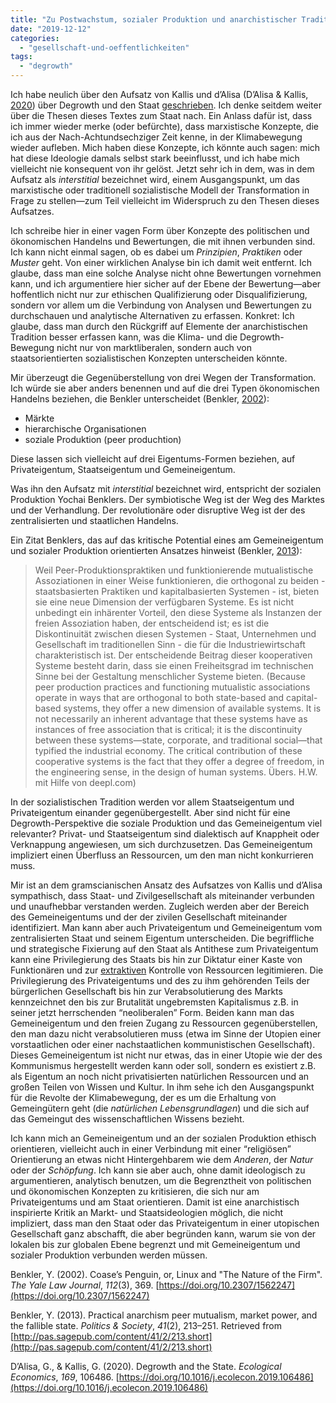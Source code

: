 ```yaml
---
title: "Zu Postwachstum, sozialer Produktion und anarchistischer Tradition"
date: "2019-12-12"
categories: 
  - "gesellschaft-und-oeffentlichkeiten"
tags: 
  - "degrowth"
---
```


Ich habe neulich über den Aufsatz von Kallis und d’Alisa (D’Alisa & Kallis, [2020](#ref-dalisaDegrowthState2020)) über Degrowth und den Staat [geschrieben](https://wittenbrink.net/lostandfound/texte-zum-postwachstum-degrowth-and-the-state-von-giacomo-dalisa-und-giorgos-kallis/ "Texte zum Postwachstum: “Degrowth and the State” von Giacomo D’Alisa und Giorgos Kallis – Lost and Found"). Ich denke seitdem weiter über die Thesen dieses Textes zum Staat nach. Ein Anlass dafür ist, dass ich immer wieder merke (oder befürchte), dass marxistische Konzepte, die ich aus der Nach-Achtundsechziger Zeit kenne, in der Klimabewegung wieder aufleben. Mich haben diese Konzepte, ich könnte auch sagen: mich hat diese Ideologie damals selbst stark beeinflusst, und ich habe mich vielleicht nie konsequent von ihr gelöst. Jetzt sehr ich in dem, was in dem Aufsatz als _interstitial_ bezeichnet wird, einem Ausgangspunkt, um das marxistische oder traditionell sozialistische Modell der Transformation in Frage zu stellen—zum Teil vielleicht im Widerspruch zu den Thesen dieses Aufsatzes.

Ich schreibe hier in einer vagen Form über Konzepte des politischen und ökonomischen Handelns und Bewertungen, die mit ihnen verbunden sind. Ich kann nicht einmal sagen, ob es dabei um _Prinzipien_, _Praktiken_ oder _Muster_ geht. Von einer wirklichen Analyse bin ich damit weit entfernt. Ich glaube, dass man eine solche Analyse nicht ohne Bewertungen vornehmen kann, und ich argumentiere hier sicher auf der Ebene der Bewertung—aber hoffentlich nicht nur zur ethischen Qualifizierung oder Disqualifizierung, sondern vor allem um die Verbindung von Analysen und Bewertungen zu durchschauen und analytische Alternativen zu erfassen. Konkret: Ich glaube, dass man durch den Rückgriff auf Elemente der anarchistischen Tradition besser erfassen kann, was die Klima- und die Degrowth-Bewegung nicht nur von marktliberalen, sondern auch von staatsorientierten sozialistischen Konzepten unterscheiden könnte.

Mir überzeugt die Gegenüberstellung von drei Wegen der Transformation. Ich würde sie aber anders benennen und auf die drei Typen ökonomischen Handelns beziehen, die Benkler unterscheidet (Benkler, [2002](#ref-benklerCoasePenguinLinux2002)):

- Märkte
- hierarchische Organisationen
- soziale Produktion (peer produchtion)

Diese lassen sich vielleicht auf drei Eigentums-Formen beziehen, auf Privateigentum, Staatseigentum und Gemeineigentum.

Was ihn den Aufsatz mit _interstitial_ bezeichnet wird, entspricht der sozialen Produktion Yochai Benklers. Der symbiotische Weg ist der Weg des Marktes und der Verhandlung. Der revolutionäre oder disruptive Weg ist der des zentralisierten und staatlichen Handelns.

Ein Zitat Benklers, das auf das kritische Potential eines am Gemeineigentum und sozialer Produktion orientierten Ansatzes hinweist (Benkler, [2013](#ref-benklerPracticalAnarchismPeer2013)):

> Weil Peer-Produktionspraktiken und funktionierende mutualistische Assoziationen in einer Weise funktionieren, die orthogonal zu beiden - staatsbasierten Praktiken und kapitalbasierten Systemen - ist, bieten sie eine neue Dimension der verfügbaren Systeme. Es ist nicht unbedingt ein inhärenter Vorteil, den diese Systeme als Instanzen der freien Assoziation haben, der entscheidend ist; es ist die Diskontinuität zwischen diesen Systemen - Staat, Unternehmen und Gesellschaft im traditionellen Sinn - die für die Industriewirtschaft charakteristisch ist. Der entscheidende Beitrag dieser kooperativen Systeme besteht darin, dass sie einen Freiheitsgrad im technischen Sinne bei der Gestaltung menschlicher Systeme bieten. (Because peer production practices and functioning mutualistic associations operate in ways that are orthogonal to both state-based and capital-based systems, they offer a new dimension of available systems. It is not necessarily an inherent advantage that these systems have as instances of free association that is critical; it is the discontinuity between these systems—state, corporate, and traditional social—that typified the industrial economy. The critical contribution of these cooperative systems is the fact that they offer a degree of freedom, in the engineering sense, in the design of human systems. Übers. H.W. mit Hilfe von deepl.com)

In der sozialistischen Tradition werden vor allem Staatseigentum und Privateigentum einander gegenübergestellt. Aber sind nicht für eine Degrowth-Perspektive die soziale Produktion und das Gemeineigentum viel relevanter? Privat- und Staatseigentum sind dialektisch auf Knappheit oder Verknappung angewiesen, um sich durchzusetzen. Das Gemeineigentum impliziert einen Überfluss an Ressourcen, um den man nicht konkurrieren muss.

Mir ist an dem gramscianischen Ansatz des Aufsatzes von Kallis und d’Alisa sympathisch, dass Staat- und Zivilgesellschaft als miteinander verbunden und unaufhebbar verstanden werden. Zugleich werden aber der Bereich des Gemeineigentums und der der zivilen Gesellschaft miteinander identifiziert. Man kann aber auch Privateigentum und Gemeineigentum vom zentralisierten Staat und seinem Eigentum unterscheiden. Die begriffliche und strategische Fixierung auf den Staat als Antithese zum Privateigentum kann eine Privilegierung des Staats bis hin zur Diktatur einer Kaste von Funktionären und zur [extraktiven](https://wittenbrink.net/lostandfound/inklusivesnetz/ "Warum das Netz eine inklusive Verfassung braucht – Überlegungen zu dem Buch “Warum Nationen scheitern – Lost and Found") Kontrolle von Ressourcen legitimieren. Die Privilegierung des Privateigentums und des zu ihm gehörenden Teils der bürgerlichen Gesellschaft bis hin zur Verabsolutierung des Markts kennzeichnet den bis zur Brutalität ungebremsten Kapitalismus z.B. in seiner jetzt herrschenden “neoliberalen” Form. Beiden kann man das Gemeineigentum und den freien Zugang zu Ressourcen gegenüberstellen, den man dazu nicht verabsolutieren muss (etwa im Sinne der Utopien einer vorstaatlichen oder einer nachstaatlichen kommunistischen Gesellschaft). Dieses Gemeineigentum ist nicht nur etwas, das in einer Utopie wie der des Kommunismus hergestellt werden kann oder soll, sondern es existiert z.B. als Eigentum an noch nicht privatisierten natürlichen Ressourcen und an großen Teilen von Wissen und Kultur. In ihm sehe ich den Ausgangspunkt für die Revolte der Klimabewegung, der es um die Erhaltung von Gemeingütern geht (die _natürlichen Lebensgrundlagen_) und die sich auf das Gemeingut des wissenschaftlichen Wissens bezieht.

Ich kann mich an Gemeineigentum und an der sozialen Produktion ethisch orientieren, vielleicht auch in einer Verbindung mit einer “religiösen” Orientierung an etwas nicht Hintergehbarem wie dem _Anderen_, der _Natur_ oder der _Schöpfung_. Ich kann sie aber auch, ohne damit ideologisch zu argumentieren, analytisch benutzen, um die Begrenztheit von politischen und ökonomischen Konzepten zu kritisieren, die sich nur am Privateigentums und am Staat orientieren. Damit ist eine anarchistisch inspirierte Kritik an Markt- und Staatsideologien möglich, die nicht impliziert, dass man den Staat oder das Privateigentum in einer utopischen Gesellschaft ganz abschafft, die aber begründen kann, warum sie von der lokalen bis zur globalen Ebene begrenzt und mit Gemeineigentum und sozialer Produktion verbunden werden müssen.

Benkler, Y. (2002). Coase’s Penguin, or, Linux and "The Nature of the Firm". _The Yale Law Journal_, _112_(3), 369. [https://doi.org/10.2307/1562247](https://doi.org/10.2307/1562247)

Benkler, Y. (2013). Practical anarchism peer mutualism, market power, and the fallible state. _Politics & Society_, _41_(2), 213–251. Retrieved from [http://pas.sagepub.com/content/41/2/213.short](http://pas.sagepub.com/content/41/2/213.short)

D’Alisa, G., & Kallis, G. (2020). Degrowth and the State. _Ecological Economics_, _169_, 106486. [https://doi.org/10.1016/j.ecolecon.2019.106486](https://doi.org/10.1016/j.ecolecon.2019.106486)

